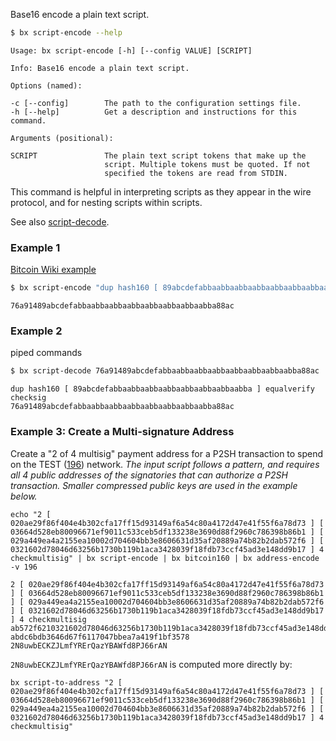 Base16 encode a plain text script.
```sh
$ bx script-encode --help
```
```
Usage: bx script-encode [-h] [--config VALUE] [SCRIPT]                   

Info: Base16 encode a plain text script.                                 

Options (named):

-c [--config]        The path to the configuration settings file.        
-h [--help]          Get a description and instructions for this command.

Arguments (positional):

SCRIPT               The plain text script tokens that make up the       
                     script. Multiple tokens must be quoted. If not      
                     specified the tokens are read from STDIN.
```
This command is helpful in interpreting scripts as they appear in the wire protocol, and for nesting scripts within scripts.

See also [script-decode](bx-script-decode).
### Example 1
[Bitcoin Wiki example](https://en.bitcoin.it/wiki/Script#Scripts)
```sh
$ bx script-encode "dup hash160 [ 89abcdefabbaabbaabbaabbaabbaabbaabbaabba ] equalverify checksig"
```
```
76a91489abcdefabbaabbaabbaabbaabbaabbaabbaabba88ac
```
### Example 2
piped commands
```sh
$ bx script-decode 76a91489abcdefabbaabbaabbaabbaabbaabbaabbaabba88ac | bx script-encode
```
```
dup hash160 [ 89abcdefabbaabbaabbaabbaabbaabbaabbaabba ] equalverify checksig
76a91489abcdefabbaabbaabbaabbaabbaabbaabbaabba88ac
```

### Example 3: Create a Multi-signature Address
Create a "2 of 4 multisig" payment address for a P2SH transaction to spend on the TEST ([196](https://github.com/libbitcoin/libbitcoin/wiki/BIP44-Altcoin-Version-Mappings#bip44-altcoin-version-mapping-table)) network. *The input script follows a pattern, and requires all 4 public addresses of the signatories that can authorize a P2SH transaction. Smaller compressed public keys are used in the example below.*  

```
echo "2 [ 020ae29f86f404e4b302cfa17ff15d93149af6a54c80a4172d47e41f55f6a78d73 ] [ 03664d528eb80096671ef9011c533ceb5df133238e3690d88f2960c786398b86b1 ] [ 029a449ea4a2155ea10002d704604bb3e8606631d35af20889a74b82b2dab572f6 ] [ 0321602d78046d63256b1730b119b1aca3428039f18fdb73ccf45ad3e148dd9b17 ] 4 checkmultisig" | bx script-encode | bx bitcoin160 | bx address-encode -v 196
```
```
2 [ 020ae29f86f404e4b302cfa17ff15d93149af6a54c80a4172d47e41f55f6a78d73 ] [ 03664d528eb80096671ef9011c533ceb5df133238e3690d88f2960c786398b86b1 ] [ 029a449ea4a2155ea10002d704604bb3e8606631d35af20889a74b82b2dab572f6 ] [ 0321602d78046d63256b1730b119b1aca3428039f18fdb73ccf45ad3e148dd9b17 ] 4 checkmultisig
ab572f6210321602d78046d63256b1730b119b1aca3428039f18fdb73ccf45ad3e148dd9b1754ae
abdc6bdb3646d67f6117047bbea7a419f1bf3578
2N8uwbECKZJLmfYRErQazYBAWfd8PJ66rAN
```

```2N8uwbECKZJLmfYRErQazYBAWfd8PJ66rAN``` is computed more directly by:

```
bx script-to-address "2 [ 020ae29f86f404e4b302cfa17ff15d93149af6a54c80a4172d47e41f55f6a78d73 ] [ 03664d528eb80096671ef9011c533ceb5df133238e3690d88f2960c786398b86b1 ] [ 029a449ea4a2155ea10002d704604bb3e8606631d35af20889a74b82b2dab572f6 ] [ 0321602d78046d63256b1730b119b1aca3428039f18fdb73ccf45ad3e148dd9b17 ] 4 checkmultisig"
```